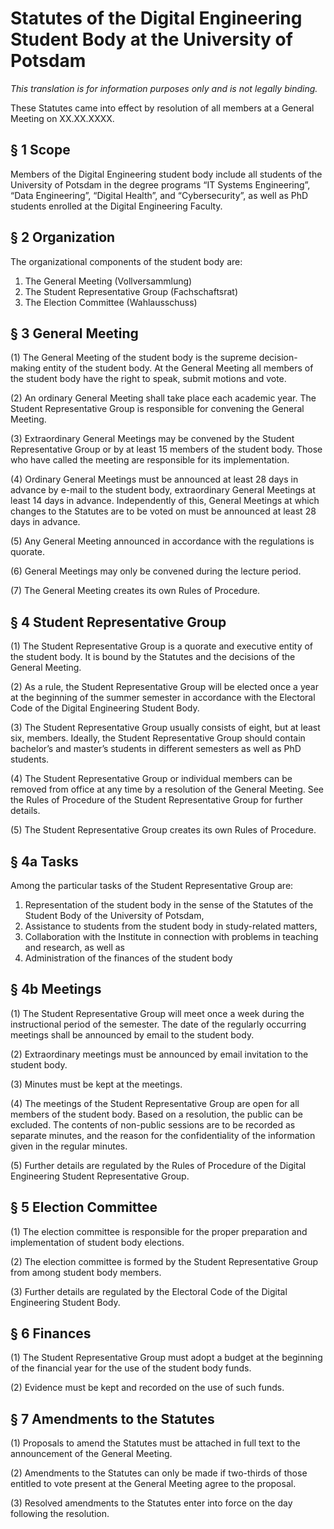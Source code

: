 # Statutes of the Digital Engineering Student Body at the University of Potsdam

*This translation is for information purposes only and is not legally binding.*

These Statutes came into effect by resolution of all members at a General Meeting on XX.XX.XXXX.


## § 1 Scope

Members of the Digital Engineering student body include all students of the University of Potsdam in the degree programs “IT Systems Engineering”, “Data Engineering”, “Digital Health”, and “Cybersecurity”, as well as PhD students enrolled at the Digital Engineering Faculty.


## § 2 Organization

The organizational components of the student body are:

1.  The General Meeting (Vollversammlung)
2.  The Student Representative Group (Fachschaftsrat)
3.  The Election Committee (Wahlausschuss)


## § 3 General Meeting

(1) The General Meeting of the student body is the supreme decision-making entity of the student body. At the General Meeting all members of the student body have the right to speak, submit motions and vote.

(2) An ordinary General Meeting shall take place each academic year. The Student Representative Group is responsible for convening the General Meeting.

(3) Extraordinary General Meetings may be convened by the Student Representative Group or by at least 15 members of the student body. Those who have called the meeting are responsible for its implementation.

(4) Ordinary General Meetings must be announced at least 28 days in advance by e-mail to the student body, extraordinary General Meetings at least 14 days in advance. Independently of this, General Meetings at which changes to the Statutes are to be voted on must be announced at least 28 days in advance.

(5) Any General Meeting announced in accordance with the regulations is quorate.

(6) General Meetings may only be convened during the lecture period.

(7) The General Meeting creates its own Rules of Procedure.


## § 4 Student Representative Group

(1) The Student Representative Group is a quorate and executive entity of the student body. It is bound by the Statutes and the decisions of the General Meeting.

(2) As a rule, the Student Representative Group will be elected once a year at the beginning of the summer semester in accordance with the Electoral Code of the Digital Engineering Student Body.

(3) The Student Representative Group usually consists of eight, but at least six, members. Ideally, the Student Representative Group should contain bachelor’s and master’s students in different semesters as well as PhD students.

(4) The Student Representative Group or individual members can be removed from office at any time by a resolution of the General Meeting. See the Rules of Procedure of the Student Representative Group for further details.

(5) The Student Representative Group creates its own Rules of Procedure.


## § 4a Tasks

Among the particular tasks of the Student Representative Group are:

1.  Representation of the student body in the sense of the Statutes of the Student Body of the University of Potsdam,
2.  Assistance to students from the student body in study-related matters,
3.  Collaboration with the Institute in connection with problems in teaching and research, as well as
4.  Administration of the finances of the student body


## § 4b Meetings

(1) The Student Representative Group will meet once a week during the instructional period of the semester. The date of the regularly occurring meetings shall be announced by email to the student body.

(2) Extraordinary meetings must be announced by email invitation to the student body.

(3) Minutes must be kept at the meetings.

(4) The meetings of the Student Representative Group are open for all members of the student body. Based on a resolution, the public can be excluded. The contents of non-public sessions are to be recorded as separate minutes, and the reason for the confidentiality of the information given in the regular minutes.

(5) Further details are regulated by the Rules of Procedure of the Digital Engineering Student Representative Group.


## § 5 Election Committee

(1) The election committee is responsible for the proper preparation and implementation of student body elections.

(2) The election committee is formed by the Student Representative Group from among student body members.

(3) Further details are regulated by the Electoral Code of the Digital Engineering Student Body.


## § 6 Finances

(1) The Student Representative Group must adopt a budget at the beginning of the financial year for the use of the student body funds.

(2) Evidence must be kept and recorded on the use of such funds.


## § 7 Amendments to the Statutes

(1) Proposals to amend the Statutes must be attached in full text to the announcement of the General Meeting.

(2) Amendments to the Statutes can only be made if two-thirds of those entitled to vote present at the General Meeting agree to the proposal.

(3) Resolved amendments to the Statutes enter into force on the day following the resolution.
